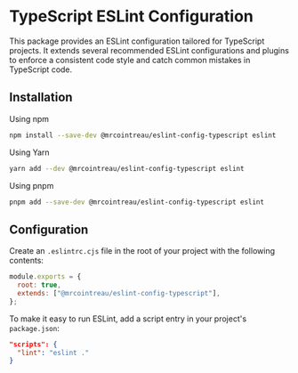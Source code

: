 # TypeScript ESLint Configuration

This package provides an ESLint configuration tailored for TypeScript projects. It extends several recommended ESLint configurations and plugins to enforce a consistent code style and catch common mistakes in TypeScript code.

## Installation
Using npm

```bash
npm install --save-dev @mrcointreau/eslint-config-typescript eslint
```

Using Yarn

```bash
yarn add --dev @mrcointreau/eslint-config-typescript eslint
```

Using pnpm

```bash
pnpm add --save-dev @mrcointreau/eslint-config-typescript eslint
```

## Configuration

Create an `.eslintrc.cjs` file in the root of your project with the following contents:

```js
module.exports = {
  root: true,
  extends: ["@mrcointreau/eslint-config-typescript"],
};
```

To make it easy to run ESLint, add a script entry in your project's `package.json`:

```json
"scripts": {
  "lint": "eslint ."
}
```
